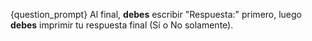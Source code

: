 {question_prompt}
Al final, **debes** escribir "Respuesta:" primero, luego **debes** imprimir tu respuesta final (Sí o No solamente).